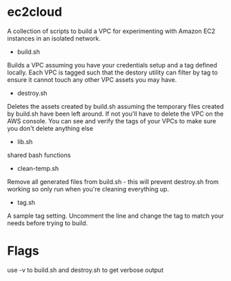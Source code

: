 ec2cloud
========

A collection of scripts to build a VPC for experimenting with Amazon
EC2 instances in an isolated network.

* build.sh

Builds a VPC assuming you have your credentials setup and a tag
defined locally. Each VPC is tagged such that the destory utility can
filter by tag to ensure it cannot touch any other VPC assets you may
have.

* destroy.sh

Deletes the assets created by build.sh assuming the temporary files
created by build.sh have been left around. If not you'll have to
delete the VPC on the AWS console. You can see and verify the tags of
your VPCs to make sure you don't delete anything else

* lib.sh

shared bash functions

* clean-temp.sh

Remove all generated files from build.sh - this will prevent
destroy.sh from working so only run when you're cleaning everything
up.

* tag.sh

A sample tag setting. Uncomment the line and change the tag to match
your needs before trying to build.

Flags
=====

use -v to build.sh and destroy.sh to get verbose output
